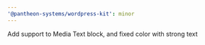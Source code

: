 ```yaml
---
'@pantheon-systems/wordpress-kit': minor
---
```


Add support to Media Text block, and fixed color with strong text
